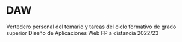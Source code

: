 # DAW
Vertedero personal del temario y tareas del ciclo formativo de grado superior Diseño de Aplicaciones Web
FP a distancia 2022/23
